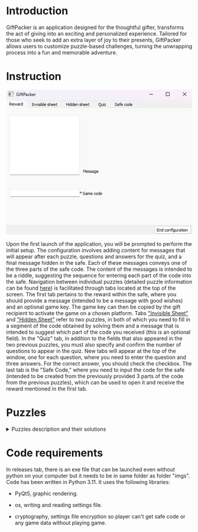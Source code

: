 # Introduction
GiftPacker is an application designed for the thoughtful gifter, transforms the act of giving into an exciting and personalized experience. Tailored for those who seek to add an extra layer of joy to their presents, GiftPacker allows users to customize puzzle-based challenges, turning the unwrapping process into a fun and memorable adventure.

# Instruction 

<div style="text-align:center">

![Configuration menu](/README_imgs/conf.png)

</div>

Upon the first launch of the application, you will be prompted to perform the initial setup. The configuration involves adding content for messages that will appear after each puzzle, questions and answers for the quiz, and a final message hidden in the safe. Each of these messages conveys one of the three parts of the safe code. The content of the messages is intended to be a riddle, suggesting the sequence for entering each part of the code into the safe. Navigation between individual puzzles (detailed puzzle information can be found [here](#puzzles)) is facilitated through tabs located at the top of the screen. The first tab pertains to the reward within the safe, where you should provide a message (intended to be a message with good wishes) and an optional game key. The game key can then be copied by the gift recipient to activate the game on a chosen platform. Tabs ["Invisible Sheet"](#invisible-sheet) and ["Hidden Sheet"](#hidden-sheet) refer to two puzzles, in both of which you need to fill in a segment of the code obtained by solving them and a message that is intended to suggest which part of the code you received (this is an optional field). In the "Quiz" tab, in addition to the fields that also appeared in the two previous puzzles, you must also specify and confirm the number of questions to appear in the quiz. New tabs will appear at the top of the window, one for each question, where you need to enter the question and three answers. For the correct answer, you should check the checkbox. The last tab is the "Safe Code," where you need to input the code for the safe (intended to be created from the previously provided 3 parts of the code from the previous puzzles), which can be used to open it and receive the reward mentioned in the first tab.

# Puzzles
<details>
  <summary>Puzzles description and their solutions</summary>
  
  ## Open the box

  On the right side of the screen, there are hidden scissors. Grab them and drag them onto the box to open it.

  <div style="text-align:center">

  ![Scisors](/README_imgs/scisors.png)

  </div>

  ## Invisible sheet

  There is a camera app on the tablet. Launch it and move the tablet across the entire desktop to find the hidden sheet.

  ## Hidden sheet

  There is a hidden sheet behind the tablet that moves along with it, sticking out slightly, so you can grab it. Grab It and drag from behind. Double-click it to open, then launch the lantern app and flip the tablet (right-upper corner). Move the sheet above the light to see the message.

  <div style="text-align:center">

  ![Hidden sheet](/README_imgs/hidden_sheet.png)

  </div>

  ## Quiz

  You have to answer all the questions that you or your friend who sent you this program have set before. If you answer incorrectly, the answer will be deleted. Answer all the questions to receive the message.

  ## Safe

  Previous puzzles should provide you with fragments of the safe code. Enter them in the correct order (as should be suggested by the puzzle's reward messages) to claim your reward.

</details>

# Code requirements

In releases tab, there is an exe file that can be launched even without python on your computer but it needs to be in same folder as folder "imgs". Code has been written in Python 3.11. It uses the following libraries:

- PyQt5, graphic rendering.

- os, writing and reading settings file.

- cryptography, settings file encryption so player can't get safe code or any game data without playing game.
